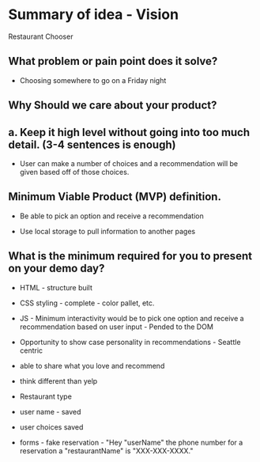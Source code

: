 # Summary of idea - Vision
Restaurant Chooser

## What problem or pain point does it solve? 
- Choosing somewhere to go on a Friday night

## Why Should we care about your product?

## a. Keep it high level without going into too much detail. (3-4 sentences is enough)
- User can make a number of choices and a recommendation will be given based off of those choices.

## Minimum Viable Product (MVP) definition.
- Be able to pick an option and receive a recommendation


- Use local storage to pull information to another pages

## What is the minimum required for you to present on your demo day?
- HTML - structure built
- CSS styling - complete - color pallet, etc.
- JS - Minimum interactivity would be to pick one option and receive a recommendation based on user input - Pended to the DOM



- Opportunity to show case personality in recommendations - Seattle centric
- able to share what you love and recommend
- think different than yelp


- Restaurant type
- user name - saved
- user choices saved
- forms - fake reservation - "Hey "userName" the phone number for a reservation a "restaurantName" is "XXX-XXX-XXXX."